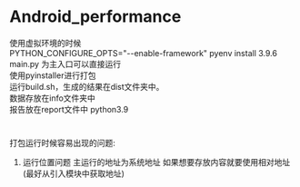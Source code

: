 # Android_performance
使用虚拟环境的时候  
PYTHON_CONFIGURE_OPTS="--enable-framework" pyenv install 3.9.6  
main.py 为主入口可以直接运行  
使用pyinstaller进行打包  
运行build.sh，生成的结果在dist文件夹中。  
数据存放在info文件夹中  
报告放在report文件中 python3.9

#

打包运行时候容易出现的问题:

1. 运行位置问题 主运行的地址为系统地址 如果想要存放内容就要使用相对地址(最好从引入模块中获取地址)  
